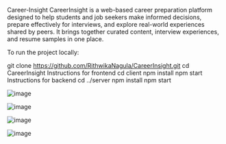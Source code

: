 ﻿Career-Insight
CareerInsight is a web-based career preparation platform designed to help students and job seekers make informed decisions, prepare effectively for interviews, and explore real-world experiences shared by peers. It brings together curated content, interview experiences, and resume samples in one place.


To run the project locally:

git clone https://github.com/RithwikaNagula/CareerInsight.git
cd CareerInsight
Instructions for frontend
cd client
npm install
npm start
Instructions for backend 
cd ../server
npm install
npm start


![image](https://github.com/user-attachments/assets/ab7730b1-58d2-4c06-be6c-4719db9aeafc)

![image](https://github.com/user-attachments/assets/acfd9b7e-ae7f-4874-9fa9-6b3b9bd27f1e)

![image](https://github.com/user-attachments/assets/de3a8a0a-55fc-4216-b01f-c9a4ede65fae)

![image](https://github.com/user-attachments/assets/2c04aef3-d0dd-4bbc-82ad-e15da23bb4b8)


